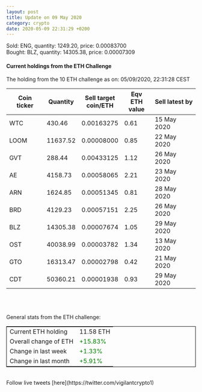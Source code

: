 ```yaml
---
layout: post
title: Update on 09 May 2020
category: crypto
date: 2020-05-09 22:31:29 +0200
---
```


Sold: ENG, quantity:      1249.20, price:   0.00083700<br>Bought: BLZ, quantity:     14305.38, price:   0.00007309<br>

#### Current holdings from the ETH Challenge

The holding from the 10 ETH challenge as on: 05/09/2020, 22:31:28 CEST

|Coin ticker|Quantity|Sell target<br>coin/ETH|Eqv ETH<br>value|Sell latest by|
|-----------|--------|-----------|-----------|--------------|
WTC|430.46|  0.00163275|0.61|15 May 2020|
LOOM|11637.52|  0.00008000|0.85|22 May 2020|
GVT|288.44|  0.00433125|1.12|26 May 2020|
AE|4158.73|  0.00058065|2.21|23 May 2020|
ARN|1624.85|  0.00051345|0.81|28 May 2020|
BRD|4129.23|  0.00057151|2.25|26 May 2020|
BLZ|14305.38|  0.00007674|1.05|29 May 2020|
OST|40038.99|  0.00003782|1.34|13 May 2020|
GTO|16313.47|  0.00002798|0.42|21 May 2020|
CDT|50360.21|  0.00001938|0.93|29 May 2020|

<br>
<br>
<br>
General stats from the ETH challenge:

<table style="border:1px solid black;margin-left:auto;margin-right:auto;">
	<tbody>
	<tr>
		<td>Current ETH holding</td>
		<td>     11.58 ETH</td>
	</tr>
	<tr>
		<td>Overall change of ETH</td>
		<td><font color="green">+15.83%</font></td>
	</tr>
	<tr>
		<td>Change in last week</td>
		<td><font color="green">+1.33%</font></td>
	</tr>
	<tr>
		<td>Change in last month</td>
		<td><font color="green">+5.91%</font></td>
	</tr>
	</tbody>
</table>

<br>
Follow live tweets [here](https://twitter.com/vigilantcrypto1)
<br>
<br>